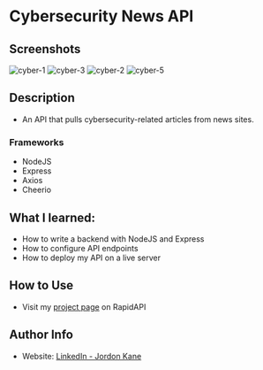 # Cybersecurity News API
## Screenshots
![cyber-1](https://user-images.githubusercontent.com/55868384/202270598-82928a16-10d0-4fd2-b22b-40fd3b74420e.png)
![cyber-3](https://user-images.githubusercontent.com/55868384/202270619-d4974ce2-8631-4312-91bf-47d56b841126.jpg)
![cyber-2](https://user-images.githubusercontent.com/55868384/202270632-0e8eff4c-43e3-48f2-9c8a-492881e9b8ad.jpg)
![cyber-5](https://user-images.githubusercontent.com/55868384/202270669-94d5ef17-cb40-4bcb-ac80-ae75b4819736.jpg)
## Description
- An API that pulls cybersecurity-related articles from news sites.
### Frameworks
- NodeJS
- Express
- Axios
- Cheerio
## What I learned:
- How to write a backend with NodeJS and Express
- How to configure API endpoints
- How to deploy my API on a live server
## How to Use
- Visit my [project page](https://rapidapi.com/kanejord99/api/cybersecurity-news/) on RapidAPI
## Author Info
- Website: [LinkedIn - Jordon Kane](https://www.linkedin.com/in/jordonkane/)
